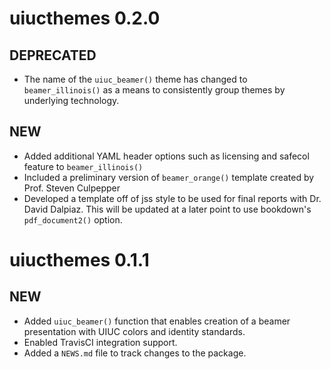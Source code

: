 # uiucthemes 0.2.0

## DEPRECATED

- The name of the `uiuc_beamer()` theme has changed to `beamer_illinois()` as 
  a means to consistently group themes by underlying technology.

## NEW

- Added additional YAML header options such as licensing and safecol feature 
  to `beamer_illinois()`
- Included a preliminary version of `beamer_orange()` template created by
  Prof. Steven Culpepper
- Developed a template off of jss style to be used for final reports with
  Dr. David Dalpiaz. This will be updated at a later point to use bookdown's
  `pdf_document2()` option.

# uiucthemes 0.1.1

## NEW 

- Added `uiuc_beamer()` function that enables creation of a beamer presentation
  with UIUC colors and identity standards.
- Enabled TravisCI integration support.
- Added a `NEWS.md` file to track changes to the package.
